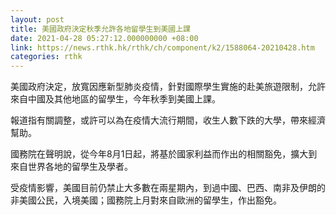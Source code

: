 ```yaml
---
layout: post
title: 美國政府決定秋季允許各地留學生到美國上課
date: 2021-04-28 05:27:12.000000000 +08:00
link: https://news.rthk.hk/rthk/ch/component/k2/1588064-20210428.htm
categories: rthk
---
```


美國政府決定，放寬因應新型肺炎疫情，針對國際學生實施的赴美旅遊限制，允許來自中國及其他地區的留學生，今年秋季到美國上課。

報道指有關調整，或許可以為在疫情大流行期間，收生人數下跌的大學，帶來經濟幫助。

國務院在聲明說，從今年8月1日起，將基於國家利益而作出的相關豁免，擴大到來自世界各地的留學生及學者。

受疫情影響，美國目前仍禁止大多數在兩星期內，到過中國、巴西、南非及伊朗的非美國公民，入境美國；國務院上月對來自歐洲的留學生，作出豁免。

